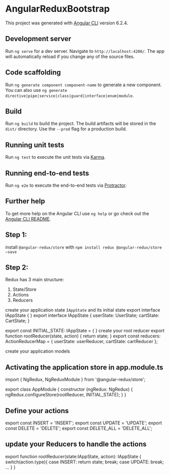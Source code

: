 # AngularReduxBootstrap

This project was generated with [Angular CLI](https://github.com/angular/angular-cli) version 6.2.4.

## Development server

Run `ng serve` for a dev server. Navigate to `http://localhost:4200/`. The app will automatically reload if you change any of the source files.

## Code scaffolding

Run `ng generate component component-name` to generate a new component. You can also use `ng generate directive|pipe|service|class|guard|interface|enum|module`.

## Build

Run `ng build` to build the project. The build artifacts will be stored in the `dist/` directory. Use the `--prod` flag for a production build.

## Running unit tests

Run `ng test` to execute the unit tests via [Karma](https://karma-runner.github.io).

## Running end-to-end tests

Run `ng e2e` to execute the end-to-end tests via [Protractor](http://www.protractortest.org/).

## Further help

To get more help on the Angular CLI use `ng help` or go check out the [Angular CLI README](https://github.com/angular/angular-cli/blob/master/README.md).

## Step 1:
 install `@angular-redux/store` with `npm install redux @angular-redux/store —save`

## Step 2:
Redux has 3 main structure:
1. State/Store
2. Actions
3. Reducers

create your application state `IAppState` and its initial state
export interface IAppState {
}
export interface IAppState {
  userState: UserState;
  cartState: CartState;
}

export const INITIAL_STATE: IAppState = {
}
create your root reducer
export function rootReducer(state, action) {
    return state;
}
export const reducers: ActionReducerMap<AppState> = {
  userState: userReducer,
  cartState: cartReducer
};

create your application models

## Activating the application store in app.module.ts

import { NgRedux, NgReduxModule } from '@angular-redux/store';

export class AppModule {
    constructor (ngRedux: NgRedux<IAppState>) {
        ngRedux.configureStore(rootReducer, INITIAL_STATE);
    }
}

## Define your actions
export const INSERT = 'INSERT';
export const UPDATE = 'UPDATE';
export const DELETE = 'DELETE';
export const DELETE_ALL = 'DELETE_ALL'; 

## update your Reducers to handle the actions

export function rootReducer(state:IAppState, action): IAppState {
    switch(action.type){
        case INSERT:
            return state;
        break;
        case UPDATE:
        break;
        ...
    }
}